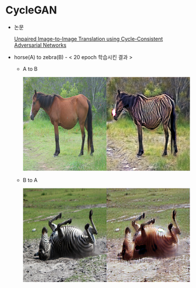 # **CycleGAN**

* 논문

    [Unpaired Image-to-Image Translation using Cycle-Consistent Adversarial Networks](https://arxiv.org/pdf/1703.10593.pdf)

* horse(A) to zebra(B) - < 20 epoch 학습시킨 결과 >
    
    *  A to B

        <img src="result_image/AtoBhorse2zebra_ITNL1ccl_68.png" height = "256px" width="512px"/> 
        
    *  B to A

        <img src="result_image/BtoAhorse2zebra_ITNL1ccl_4.png" height = "256px" width="512px"/> 


